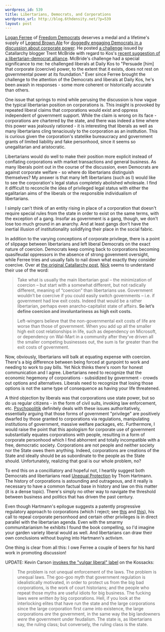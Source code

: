 ```yaml
--- 
wordpress_id: 539
title: Libertarians, Democrats, and Corporations
wordpress_url: http://blog.6thdensity.net/?p=539
layout: post
---
```

<a href="http://freedomdemocrats.org/blog/3">Logan Ferree</a> of <a href="http://freedomdemocrats.org">Freedom Democrats</a> deserves a medal and a lifetime's supply of <a href="http://www.legendbrewing.com/index.php">Legend Brown Ale</a> for <a href="http://www.dailykos.com/storyonly/2006/10/10/94956/400">doggedly engaging Democrats in a discussion about corporate power</a>.  He posted <a href="http://catallarchy.net/blog/archives/2006/10/03/a-challenge-for-a-libertarian-democrat/">a challenge</a> issued by Catallarchy blogger Trent McBride with regard to Kos's <a href="http://www.cato-unbound.org/2006/10/02/markos-moulitsas/the-case-for-the-libertarian-democrat/">recent suggestion of a libertarian-democrat alliance</a>.  McBride's challenge had a special significance to me: he challenged liberals at Daily Kos to "Persuade [him] that corporate (coercive) power, to the extent that it exists, does not rest on governmental power at its foundation."  Ever since Ferree brought the challenge to the attention of the Democrats and liberals at Daily Kos, he's been awash in responses - some more coherent or historically accurate than others.

One issue that springs to mind while perusing the discussion is how vague the typical libertarian position on corporations is.  This insight is provoked by repeated liberal claims that corporations would exist and oppress independent of government support.  While the claim is wrong on its face - corporations are chartered by the state, and there was indeed a time where this power was jealously rationed - it is interesting that liberals as well as many libertarians cling tenaciously to the corporation as an institution.  This is curious given the corporation's statelike bureaucracy and government grants of limited liability and fake personhood, since it seems so unegalitarian and aristocratic.

Libertarians would do well to make their position more explicit instead of conflating corporations with market transactions and general business.   As many liberals point out in the course of the discussion, even Democrats are against corporate welfare - so where do libertarians distinguish themselves?  My answer is that many left libertarians (such as I) would like to see the corporation's legal status completely abolished wholesale.  I find it difficult to reconcile the idea of privileged legal status with either the egalitarian aims of the liberals or the responsible individualism of libertarians.

I simply can't think of an entity rising in place of a corporation that doesn't require special rules from the state in order to exist on the same terms, with the exception of a gang.  Insofar as government is a gang, though, we don't lose too much ground in an anarchy.  And at least gangs don't have the inertial illusion of institutionality solidifying their place in the social fabric.

In addition to the varying conceptions of corporate privilege, there is a point of slippage between libertarians and left liberal Democrats on the exact nature of coercion.  Democrats keep coming back to corporations becoming quasifeudal oppressors in the absence of strong govenment oversight, while Ferree tries and usually fails to nail down what exactly they consider coercive.  Over at <a href="http://catallarchy.net/blog/archives/2006/10/03/a-challenge-for-a-libertarian-democrat/#comment-132308">the original Catallarchy post</a>, <a href="http://unenumerated.blogspot.com/">Nick</a> seems to understand their use of the word:
<blockquote>Take what is usually the main libertarian goal – the minimization of coercion – but start with a somewhat different, but not radically different, meaning of “coercion” than libertarians use. Government wouldn’t be coercive if you could easily switch governments – i.e. if government had low exit costs. Indeed that would be a rather libertarian, perhaps even anarcho-capitalist state of affairs. <strong>So let’s define coercion and involuntariness as high exit costs.</strong>

Left-wingers believe that the non-governmental exit costs of life are worse than those of government. When you add up all the smaller high exit cost relationships in life, such as dependency on Microsoft, or dependency on Wal-Mart in a community after they’ve driven all the smaller competing businesses out, the sum is far greater than the exit costs of government.</blockquote>
Now, obviously, libertarians will balk at equating expense with coercion.  There's a big difference between being forced at gunpoint to work and needing to work to pay bills.  Yet Nick thinks there's room for honest communication and I agree.  Libertarians need to recognize that the economic hegemony of corporations - subsidized by government - crowds out options and alternatives.  Liberals need to recognize that losing those options is not the same type of consequence as having your life threatened.

A third objection by liberals was that corporations use state power, but so do us regular citizens - in the form of civil suits, invoking law enforcement, etc.  <a href="http://psychopolitik.com/2006/10/10/power-is/">Psychopolitik</a> definitely deals with these issues authoritatively, essentially arguing that those forms of government "privilege" are positively dwarfed by those granted to corporations via regulations, manipulating institutions of government, massive welfare packages, etc.  Furthermore, I would raise the point that this apologism for corporate use of government substantially equates corporations with people, resulting in a form of corporate personhood which I find abhorrent and totally incompatible with a free, democratic society.  Corporations are not people and neither society nor the State owes them anything.  Indeed, corporations are creations of the State and ideally should be as subordinate to the people as the State should.  Unfortunately, realizing that goal is our whole problem, no?

To end this on a concilliatory and hopeful not, I heartily suggest both Democrats and libertarians read <a href="http://www.amazon.com/Unequal-Protection-Corporate-Dominance-Rights/dp/1579549551/sr=1-4/qid=1160602745/ref=sr_1_4/102-3616333-2632930?ie=UTF8&s=books">Unequal Protection</a> by Thom Hartmann.  The history of corporations is astounding and outrageous, and it really is necessary to have a common factual base in history and law on this matter (it is a dense topic).  There's simply no other way to navigate the threshold between business and politics that has driven the past century.

Even though Hartmann's epilogue suggests a patently progressive regulatory approach to corporations (which I reject; see <a href="http://blog.6thdensity.net/?p=408">this</a> and <a href="http://blog.6thdensity.net/?p=472">this</a>), his call to repeal corporate personhood and certain other privileges is in direct parallel with the libertarian agenda.  Even with the smarmy communitarianism he exhibits I found the book compelling, so I'd imagine your garden variety liberal would as well.  And libertarians can draw their own conclusions without buying into Hartmann's activism.

One thing is clear from all this: I owe Ferree a couple of beers for his hard work in promoting discussion!

UPDATE: Kevin Carson <a href="http://mutualist.blogspot.com/2006/10/vulgar-liberalism-big-business-and-its.html">invokes the "vulgar liberal" label</a> on the Kossacks:
<blockquote>The problem is not unequal enforcement of the laws. The problem is unequal laws. The goo-goo myth that government regulation is idealistically motivated, in order to protect us from the big bad corporations, is the work of court historians; and the people who repeat those myths are useful idiots for big business. The fucking laws were <span style="font-style: italic">written by</span> big corporations. Hell, if you look at the interlocking elites that have run the state and the large corporations since the large corporation first came into existence, the large corporations <span style="font-style: italic">are</span> the government, in the same way the big landowners <span style="font-style: italic">were</span> the government under feudalism. The state is, as libertarians say, the ruling class; but conversely, the ruling class is the state.</blockquote>
